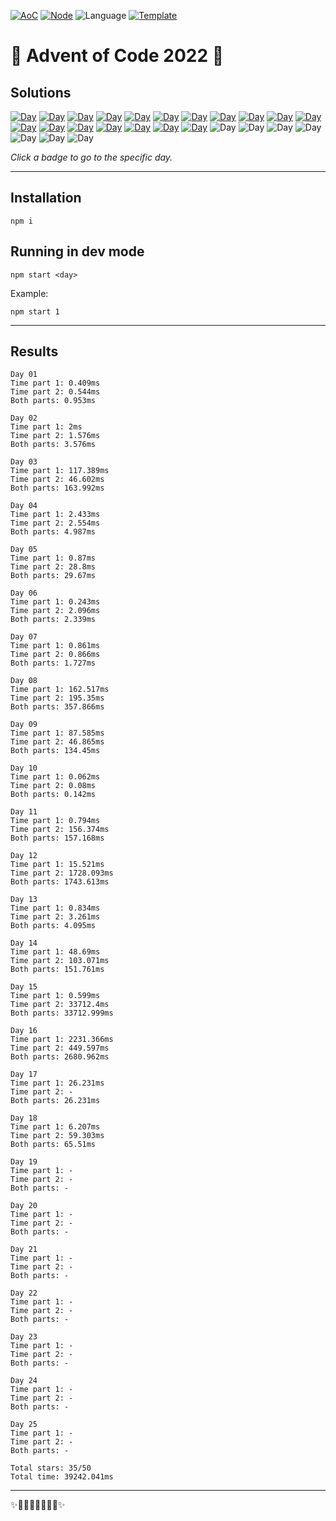 <!-- Entries between SOLUTIONS and RESULTS tags are auto-generated -->

[![AoC](https://badgen.net/badge/AoC/2022/blue)](https://adventofcode.com/2022)
[![Node](https://badgen.net/badge/Node/v16.13.0+/blue)](https://nodejs.org/en/download/)
![Language](https://badgen.net/badge/Language/TypeScript/blue)
[![Template](https://badgen.net/badge/Template/aocrunner/blue)](https://github.com/caderek/aocrunner)

# 🎄 Advent of Code 2022 🎄

## Solutions

<!--SOLUTIONS-->

[![Day](https://badgen.net/badge/01/%E2%98%85%E2%98%85/green)](src/day01)
[![Day](https://badgen.net/badge/02/%E2%98%85%E2%98%85/green)](src/day02)
[![Day](https://badgen.net/badge/03/%E2%98%85%E2%98%85/green)](src/day03)
[![Day](https://badgen.net/badge/04/%E2%98%85%E2%98%85/green)](src/day04)
[![Day](https://badgen.net/badge/05/%E2%98%85%E2%98%85/green)](src/day05)
[![Day](https://badgen.net/badge/06/%E2%98%85%E2%98%85/green)](src/day06)
[![Day](https://badgen.net/badge/07/%E2%98%85%E2%98%85/green)](src/day07)
[![Day](https://badgen.net/badge/08/%E2%98%85%E2%98%85/green)](src/day08)
[![Day](https://badgen.net/badge/09/%E2%98%85%E2%98%85/green)](src/day09)
[![Day](https://badgen.net/badge/10/%E2%98%85%E2%98%85/green)](src/day10)
[![Day](https://badgen.net/badge/11/%E2%98%85%E2%98%85/green)](src/day11)
[![Day](https://badgen.net/badge/12/%E2%98%85%E2%98%85/green)](src/day12)
[![Day](https://badgen.net/badge/13/%E2%98%85%E2%98%85/green)](src/day13)
[![Day](https://badgen.net/badge/14/%E2%98%85%E2%98%85/green)](src/day14)
[![Day](https://badgen.net/badge/15/%E2%98%85%E2%98%85/green)](src/day15)
[![Day](https://badgen.net/badge/16/%E2%98%85%E2%98%85/green)](src/day16)
[![Day](https://badgen.net/badge/17/%E2%98%85%E2%98%86/yellow)](src/day17)
[![Day](https://badgen.net/badge/18/%E2%98%85%E2%98%85/green)](src/day18)
![Day](https://badgen.net/badge/19/%E2%98%86%E2%98%86/gray)
![Day](https://badgen.net/badge/20/%E2%98%86%E2%98%86/gray)
![Day](https://badgen.net/badge/21/%E2%98%86%E2%98%86/gray)
![Day](https://badgen.net/badge/22/%E2%98%86%E2%98%86/gray)
![Day](https://badgen.net/badge/23/%E2%98%86%E2%98%86/gray)
![Day](https://badgen.net/badge/24/%E2%98%86%E2%98%86/gray)
![Day](https://badgen.net/badge/25/%E2%98%86%E2%98%86/gray)

<!--/SOLUTIONS-->

_Click a badge to go to the specific day._

---

## Installation

```
npm i
```

## Running in dev mode

```
npm start <day>
```

Example:

```
npm start 1
```

---

## Results

<!--RESULTS-->

```
Day 01
Time part 1: 0.409ms
Time part 2: 0.544ms
Both parts: 0.953ms
```

```
Day 02
Time part 1: 2ms
Time part 2: 1.576ms
Both parts: 3.576ms
```

```
Day 03
Time part 1: 117.389ms
Time part 2: 46.602ms
Both parts: 163.992ms
```

```
Day 04
Time part 1: 2.433ms
Time part 2: 2.554ms
Both parts: 4.987ms
```

```
Day 05
Time part 1: 0.87ms
Time part 2: 28.8ms
Both parts: 29.67ms
```

```
Day 06
Time part 1: 0.243ms
Time part 2: 2.096ms
Both parts: 2.339ms
```

```
Day 07
Time part 1: 0.861ms
Time part 2: 0.866ms
Both parts: 1.727ms
```

```
Day 08
Time part 1: 162.517ms
Time part 2: 195.35ms
Both parts: 357.866ms
```

```
Day 09
Time part 1: 87.585ms
Time part 2: 46.865ms
Both parts: 134.45ms
```

```
Day 10
Time part 1: 0.062ms
Time part 2: 0.08ms
Both parts: 0.142ms
```

```
Day 11
Time part 1: 0.794ms
Time part 2: 156.374ms
Both parts: 157.168ms
```

```
Day 12
Time part 1: 15.521ms
Time part 2: 1728.093ms
Both parts: 1743.613ms
```

```
Day 13
Time part 1: 0.834ms
Time part 2: 3.261ms
Both parts: 4.095ms
```

```
Day 14
Time part 1: 48.69ms
Time part 2: 103.071ms
Both parts: 151.761ms
```

```
Day 15
Time part 1: 0.599ms
Time part 2: 33712.4ms
Both parts: 33712.999ms
```

```
Day 16
Time part 1: 2231.366ms
Time part 2: 449.597ms
Both parts: 2680.962ms
```

```
Day 17
Time part 1: 26.231ms
Time part 2: -
Both parts: 26.231ms
```

```
Day 18
Time part 1: 6.207ms
Time part 2: 59.303ms
Both parts: 65.51ms
```

```
Day 19
Time part 1: -
Time part 2: -
Both parts: -
```

```
Day 20
Time part 1: -
Time part 2: -
Both parts: -
```

```
Day 21
Time part 1: -
Time part 2: -
Both parts: -
```

```
Day 22
Time part 1: -
Time part 2: -
Both parts: -
```

```
Day 23
Time part 1: -
Time part 2: -
Both parts: -
```

```
Day 24
Time part 1: -
Time part 2: -
Both parts: -
```

```
Day 25
Time part 1: -
Time part 2: -
Both parts: -
```

```
Total stars: 35/50
Total time: 39242.041ms
```

<!--/RESULTS-->

---

✨🎄🎁🎄🎅🎄🎁🎄✨